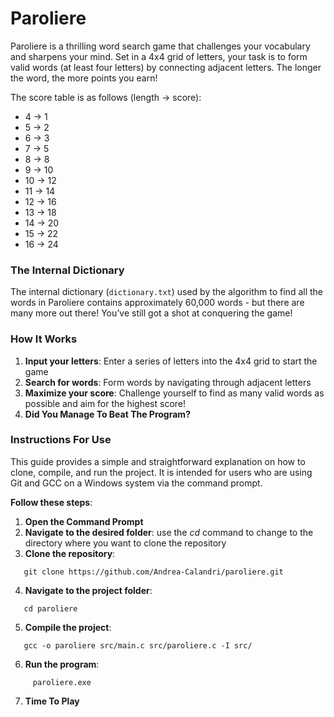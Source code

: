 # Paroliere
Paroliere is a thrilling word search game that challenges your vocabulary and sharpens your mind. 
Set in a 4x4 grid of letters, your task is to form valid words (at least four letters) by connecting adjacent letters.
The longer the word, the more points you earn!

The score table is as follows (length -> score):

- 4 ->  1
- 5 ->  2
- 6 ->  3
- 7 ->  5
- 8 ->  8
- 9 ->  10
- 10 -> 12
- 11 -> 14
- 12 -> 16
- 13 -> 18
- 14 -> 20
- 15 -> 22
- 16 -> 24

### The Internal Dictionary 

The internal dictionary (`dictionary.txt`) used by the algorithm to find all the words in Paroliere contains approximately 60,000 words - but there are many more out there! You’ve still got a shot at conquering the game!

### How It Works
1. **Input your letters**: Enter a series of letters into the 4x4 grid to start the game
2. **Search for words**: Form words by navigating through adjacent letters
3. **Maximize your score**: Challenge yourself to find as many valid words as possible and aim for the highest score!
4. **Did You Manage To Beat The Program?**


### Instructions For Use
This guide provides a simple and straightforward explanation on how to clone, compile, and run the project. 
It is intended for users who are using Git and GCC on a Windows system via the command prompt.

**Follow these steps**:

1. **Open the Command Prompt**
2. **Navigate to the desired folder**: use the *cd* command to change to the directory where you want to clone the repository
3. **Clone the repository**:
```
   git clone https://github.com/Andrea-Calandri/paroliere.git
```
4. **Navigate to the project folder**:
```
   cd paroliere
```
5. **Compile the project**:
```
   gcc -o paroliere src/main.c src/paroliere.c -I src/
```
6. **Run the program**:
```
     paroliere.exe
```
7. **Time To Play**

